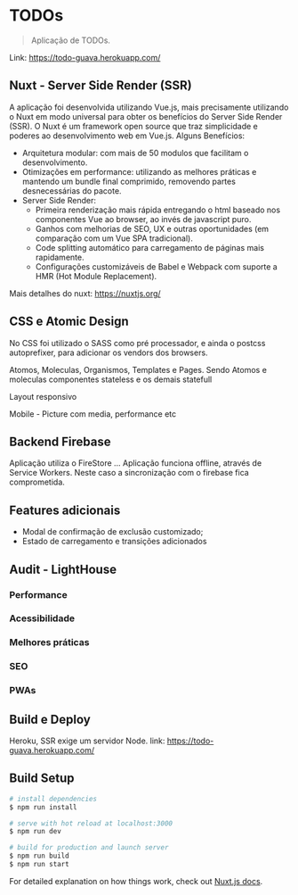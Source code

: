 # TODOs

> Aplicação de TODOs.

Link: https://todo-guava.herokuapp.com/

## Nuxt - Server Side Render (SSR)
A aplicação foi desenvolvida utilizando Vue.js, mais precisamente utilizando o Nuxt em modo universal para obter os benefícios do Server Side Render (SSR). O Nuxt é um framework open source que traz simplicidade e poderes ao desenvolvimento web em Vue.js.
Alguns Benefícios: 
- Arquitetura modular: com mais de 50 modulos que facilitam o desenvolvimento.
- Otimizações em performance: utilizando as melhores práticas e mantendo um bundle final comprimido, removendo partes desnecessárias do pacote.
- Server Side Render:
  - Primeira renderização mais rápida entregando o html baseado nos componentes Vue ao browser, ao invés de javascript puro.
  - Ganhos com melhorias de SEO, UX e outras oportunidades (em comparação com um Vue SPA tradicional).
  - Code splitting automático para carregamento de páginas mais rapidamente.
  - Configurações customizáveis de Babel e Webpack com suporte a HMR (Hot Module Replacement).

Mais detalhes do nuxt: https://nuxtjs.org/

## CSS e Atomic Design
No CSS foi utilizado o SASS como pré processador, e ainda o postcss autoprefixer, para adicionar os vendors dos browsers.

Atomos, Moleculas, Organismos, Templates e Pages. Sendo Atomos e moleculas componentes stateless e os demais statefull 

Layout responsivo

Mobile - Picture com media, performance etc

## Backend Firebase
Aplicação utiliza o FireStore ...
Aplicação funciona offline, através de Service Workers. Neste caso a sincronização com o firebase fica comprometida.

## Features adicionais
- Modal de confirmação de exclusão customizado;
- Estado de carregamento e transições adicionados

## Audit - LightHouse 
### Performance
### Acessibilidade
### Melhores práticas
### SEO
### PWAs


## Build e Deploy 
Heroku, SSR exige um servidor Node.
link: https://todo-guava.herokuapp.com/

## Build Setup

``` bash
# install dependencies
$ npm run install

# serve with hot reload at localhost:3000
$ npm run dev

# build for production and launch server
$ npm run build
$ npm run start
```

For detailed explanation on how things work, check out [Nuxt.js docs](https://nuxtjs.org).
